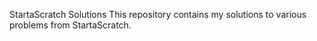 StartaScratch Solutions
This repository contains my solutions to various problems from StartaScratch. 
